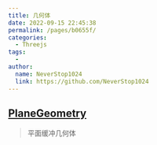 ```yaml
---
title: 几何体
date: 2022-09-15 22:45:38
permalink: /pages/b0655f/
categories:
  - Threejs
tags:
  - 
author: 
  name: NeverStop1024
  link: https://github.com/NeverStop1024
---
```

## [PlaneGeometry](https://threejs.org/docs/index.html#api/zh/geometries/PlaneGeometry)
> 平面缓冲几何体
